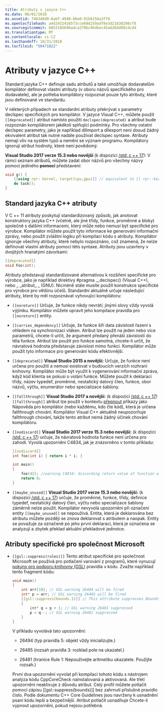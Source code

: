 ```yaml
---
title: Atributy v jazyce C++
ms.date: 06/01/2018
ms.assetid: 748340d9-8abf-4940-b0a0-91b6156a3ff8
ms.openlocfilehash: a4d24324165f3cce60d259adf6e3d21638296cf8
ms.sourcegitcommit: 6052185696adca270bc9bdbec45a626dd89cdcdd
ms.translationtype: MT
ms.contentlocale: cs-CZ
ms.lasthandoff: 10/31/2018
ms.locfileid: "50471822"
---
```

# <a name="attributes-in-c"></a>Atributy v jazyce C++

Standard jazyka C++ definuje sadu atributů a také umožňuje dodavatelům kompilátor definovat vlastní atributy (v oboru názvů specifického pro dodavatele), ale je potřeba kompilátory rozpoznat pouze tyto atributy, které jsou definované ve standardu.

V některých případech se standardní atributy překrývat s parametry declspec specifických pro kompilátor. V jazyce Visual C++, můžete použít `[[deprecated]]` atribut namísto použití `declspec(deprecated)` a atribut bude rozpoznán kompilátorem jakékoli splňující podmínky. Pro všechny ostatní declspec parametry, jako je například dllimport a dllexport není dosud žádný ekvivalent atribut tak nutné nadále používat declspec syntaxe. Atributy nemají vliv na systém typů a nemění se význam programu. Kompilátory ignorují atribut hodnoty, které není povědomý.

**Visual Studio 2017 verze 15.3 nebo novější** (k dispozici [/std: c ++ 17](../build/reference/std-specify-language-standard-version.md)): V rámci seznam atributů, můžete zadat obor názvů pro všechny názvy pomocí jediného **pomocí** představení:

```cpp
void g() {
    [[using rpr: kernel, target(cpu,gpu)]] // equivalent to [[ rpr::kernel, rpr::target(cpu,gpu) ]]
    do task();
}
```

## <a name="c-standard-attributes"></a>Standard jazyka C++ atributy

V C ++ 11 atributy poskytují standardizovaný způsob, jak anotovat konstruktory jazyka C++ (včetně, ale jiné třídy, funkce, proměnné a bloky) společně s dalšími informacemi, který může nebo nemusí být specifické pro výrobce. Kompilátor můžete použít tyto informace ke generování informační zprávy, nebo použít zvláštní logiku při kompilaci kódu s atributy. Kompilátor ignoruje všechny atributy, které nebylo rozpoznáno, což znamená, že nelze definovat vlastní atributy pomocí této syntaxe. Atributy jsou uzavřeny v dvojitých hranatými závorkami:

```cpp
[[deprecated]]
void Foo(int);
```

Atributy představují standardizované alternativou k rozšíření specifické pro výrobce, jako je například direktivy #pragma __declspec() (Visual C++), nebo &#95; &#95;atribut&#95; &#95; (GNU). Nicméně stále musíte použít konstrukce specifické pro výrobce pro většinu účelů. Standardní aktuálně určuje následující atributy, které by měl rozpoznávat vyhovující kompilátoru:

- `[[noreturn]]` Určuje, že funkce nikdy nevrátí; jinými slovy vždy vyvolá výjimku. Kompilátor můžete upravit jeho kompilace pravidla pro `[[noreturn]]` entity.

- `[[carries_dependency]]` Určuje, že funkce šíří data závislostí řazení s ohledem na synchronizaci vláken. Atribut lze použít na jeden nebo více parametrů, chcete-li určit, že argument předaný přenáší závislostí do těla funkce. Atribut lze použít pro funkce samotná, chcete-li určit, že návratová hodnota představuje závislost mimo funkci. Kompilátor může použít tyto informace pro generování kódu efektivnější.

- `[[deprecated]]` **Visual Studio 2015 a novější:** Určuje, že funkce není určena pro použití a nemusí existovat v budoucích verzích rozhraní knihovny. Kompilátor může být využit k vygenerování informační zpráva, když kód klienta se pokusí o volání funkce. Můžete použít k deklaraci třídy, název typedef, proměnné, nestatický datový člen, funkce, obor názvů, výčtu, enumerátor nebo specializace šablony.

- `[[fallthrough]]` **Visual Studio 2017 a novější:** (k dispozici [/std: c ++ 17](../build/reference/std-specify-language-standard-version.md)) `[[fallthrough]]` atribut lze použít v kontextu [přepnout](switch-statement-cpp.md) příkazy jako Nápověda pro kompilátor (nebo každému, kdo čte kód), která je určena fallthrough chování. Kompilátor Visual C++ aktuálně neupozorňuje fallthrough chování, takže tento atribut nemá žádný účinek chování kompilátoru.

- `[[nodiscard]]` **Visual Studio 2017 verze 15.3 nebo novější:** (k dispozici [/std: c ++ 17](../build/reference/std-specify-language-standard-version.md)) určuje, že návratová hodnota funkce není určena pro zahodí. Vyvolá upozornění C4834, jak je znázorněno v tomto příkladu:

   ```cpp
   [[nodiscard]]
   int foo(int i) { return i * i; }

   int main()
   {
       foo(42); //warning C4834: discarding return value of function with 'nodiscard' attribute
       return 0;
   }
   ```

- `[[maybe_unused]]` **Visual Studio 2017 verze 15.3 nebo novější:** (k dispozici [/std: c ++ 17](../build/reference/std-specify-language-standard-version.md)) určuje, že proměnné, funkce, třídy, definice typedef, nestatický datový člen, výčtu nebo specializace šablony záměrně nelze použít. Kompilátor nevyvolá upozornění při označení entity `[[maybe_unused]]` se nepoužívá. Entita, která je deklarována bez atributu můžete později se znova deklarovat s atributem a naopak. Entity se považuje za označené po jeho první deklaraci, která je označena se analyzují a zbytek překlad aktuální překladové jednotce.

## <a name="microsoft-specific-attributes"></a>Atributy specifické pro společnost Microsoft

- `[[gsl::suppress(rules)]]` Tento atribut specifické pro společnost Microsoft se používá pro potlačení varování z programů, které vynucují [pokyny pro podporu knihovny (GSL)](https://github.com/Microsoft/GSL) pravidla v kódu. Zvažte například tento fragment kódu:

    ```cpp
    void main()
    {
        int arr[10]; // GSL warning 26494 will be fired
        int* p = arr; // GSL warning 26485 will be fired
        [[gsl::suppress(bounds.1)]] // This attribute suppresses Bounds rule #1
        {
            int* q = p + 1; // GSL warning 26481 suppressed
            p = q--; // GSL warning 26481 suppressed
        }
    }
    ```

   V příkladu vyvolává tato upozornění:

   - 26494 (typ pravidla 5: objekt vždy inicializujte.)

   - 26485 (rozsah pravidla 3: rozklad pole na ukazatel.)

   - 26481 (hranice Rule 1: Nepoužívejte aritmetiku ukazatele. Použijte rozsah.)

   První dva upozornění vyvolat při kompilaci tohoto kódu s nástrojem analýza kódu CppCoreCheck nainstalovaná a aktivovaná. Ale třetí upozornění neaktivuje z důvodu atribut. Celý profil můžete potlačit pomocí zápisu [[gsl::suppress(bounds)]] bez zahrnutí příslušné pravidlo číslo. Podle dokumentu C++ Core Guidelines jsou navrženy k usnadnění psaní kódu lepší a bezpečnější. Atribut potlačit usnadňuje Chcete-li vypnout upozornění, pokud nejsou potřebná.